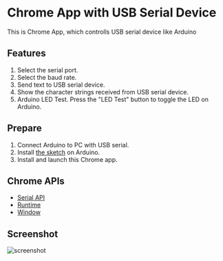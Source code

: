 # Chrome App with USB Serial Device

This is Chrome App, which controlls USB serial device like Arduino

## Features
1. Select the serial port.
2. Select the baud rate.
3. Send text to USB serial device.
4. Show the character strings received from USB serial device.
5. Arduino LED Test.
Press the "LED Test" button to toggle the LED on Arduino.

## Prepare

1. Connect Arduino to PC with USB serial.
2. Install <a href="https://github.com/ohwada/Arduino_Serial_Sample_1" target="_blank">the sketch</a> on Arduino.
3. Install and launch this Chrome app.

## Chrome APIs

* [Serial API](https://developer.chrome.com/apps/serial)
* [Runtime](http://developer.chrome.com/apps/app.runtime.html)
* [Window](http://developer.chrome.com/apps/app.window.html)
     
## Screenshot
![screenshot](https://github.com/ohwada/Chrome_Serial_Sample_1/tree/master/ChromeSerial/assets/screenshot_arduino.png)

